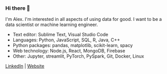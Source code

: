 ### Hi there 👋

I'm Alex. I'm interested in all aspects of using data for good. I want to be a data scientist or machine learning engineer.

- Text editor: Sublime Text, Visual Studio Code
- Languages: Python, JavaScript, SQL, R, Java, C++
- Python packages: pandas, matplotlib, scikit-learn, spacy
- Web technology: Node.js, React, MongoDB, Firebase
- Other: Jupyter, streamlit, PyTorch, PySpark, Git, Docker, Linux

[LinkedIn](https://www.linkedin.com/in/alexanderwu7/) | [Website](https://alexanderwu.github.io/)

<!--
**alexanderwu/alexanderwu** is a ✨ _special_ ✨ repository because its `README.md` (this file) appears on your GitHub profile.

Here are some ideas to get you started:

- 🔭 I’m currently working on ...
- 🌱 I’m currently learning ...
- 👯 I’m looking to collaborate on ...
- 🤔 I’m looking for help with ...
- 💬 Ask me about ...
- 📫 How to reach me: ...
- 😄 Pronouns: ...
- ⚡ Fun fact: ...
-->

